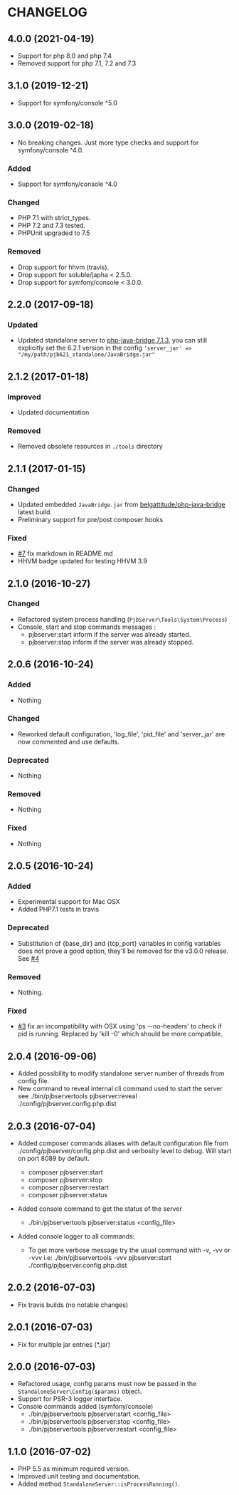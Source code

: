 # CHANGELOG

## 4.0.0 (2021-04-19)

- Support for php 8.0 and php 7.4
- Removed support for php 7.1, 7.2 and 7.3

## 3.1.0 (2019-12-21)

- Support for symfony/console ^5.0

## 3.0.0 (2019-02-18)

- No breaking changes. Just more type checks and support for symfony/console ^4.0.

### Added

- Support for symfony/console ^4.0

### Changed

- PHP 7.1 with strict_types.
- PHP 7.2 and 7.3 tested.
- PHPUnit upgraded to 7.5

### Removed

- Drop support for hhvm (travis).
- Drop support for soluble/japha < 2.5.0.
- Drop support for symfony/console < 3.0.0.

## 2.2.0 (2017-09-18)

### Updated

- Updated standalone server to [php-java-bridge 7.1.3](https://sourceforge.net/projects/php-java-bridge/files/Binary%20package/),
  you can still explicitly set the 6.2.1 version in the config `'server_jar' => "/my/path/pjb621_standalone/JavaBridge.jar"`

## 2.1.2 (2017-01-18)

### Improved

- Updated documentation

### Removed

- Removed obsolete resources in `./tools` directory

## 2.1.1 (2017-01-15)

### Changed

- Updated embedded `JavaBridge.jar` from [belgattitude/php-java-bridge](https://github.com/belgattitude/php-java-bridge) latest build.
- Preliminary support for pre/post composer hooks

### Fixed

- [#7](https://github.com/belgattitude/pjbserver-tools/pull/7) fix markdown in README.md
- HHVM badge updated for testing HHVM 3.9


## 2.1.0 (2016-10-27)

### Changed

- Refactored system process handling (`PjbServer\Tools\System\Process`)
- Console, start and stop commands messages :
  - pjbserver:start inform if the server was already started.
  - pjbserver:stop inform if the server was already stopped.

## 2.0.6 (2016-10-24)

### Added

- Nothing

### Changed

- Reworked default configuration, 'log_file', 'pid_file' and 'server_jar' are now
  commented and use defaults.

### Deprecated

- Nothing

### Removed

- Nothing

### Fixed

- Nothing


## 2.0.5 (2016-10-24)

### Added

- Experimental support for Mac OSX
- Added PHP7.1 tests in travis

### Deprecated

- Substitution of {base_dir} and {tcp_port} variables in config variables does not prove
  a good option, they'll be removed for the v3.0.0 release. See
  [#4](https://github.com/belgattitude/pjbserver-tools/issues/4)

### Removed

- Nothing.

### Fixed

- [#3](https://github.com/belgattitude/pjbserver-tools/issues/3) fix an
  incompatibility with OSX using 'ps --no-headers' to check if pid is running.
  Replaced by 'kill -0' which should be more compatible.


## 2.0.4 (2016-09-06)

- Added possibility to modify standalone server number of threads from config file.
- New command to reveal internal cli command used to start the server
  see ./bin/pjbservertools pjbserver:reveal ./config/pjbserver.config.php.dist

## 2.0.3 (2016-07-04)

- Added composer commands aliases with default configuration file
  from ./config/pjbserver/config.php.dist and verbosity level to debug.
  Will start on port 8089 by default.
    - composer pjbserver:start
    - composer pjbserver:stop
    - composer pjbserver:restart
    - composer pjbserver:status

- Added console command to get the status of the server
  - ./bin/pjbservertools pjbserver:status <config_file>
- Added console logger to all commands:
  - To get more verbose message try the usual command with -v, -vv or -vvv
    i.e: ./bin/pjbservertools -vvv pjbserver:start ./config/pjbserver.config.php.dist

## 2.0.2 (2016-07-03)

- Fix travis builds (no notable changes)

## 2.0.1 (2016-07-03)

- Fix for multiple jar entries (*.jar)

## 2.0.0 (2016-07-03)

- Refactored usage, config params must now be passed in the `StandaloneServer\Config($params)` object.
- Support for PSR-3 logger interface.
- Console commands added (symfony/console)
  - ./bin/pjbservertools pjbserver:start <config_file>
  - ./bin/pjbservertools pjbserver:stop <config_file>
  - ./bin/pjbservertools pjbserver:restart <config_file>



## 1.1.0 (2016-07-02)

- PHP 5.5 as minimum required version.
- Improved unit testing and documentation.
- Added method `StandaloneServer::isProcessRunning()`.

